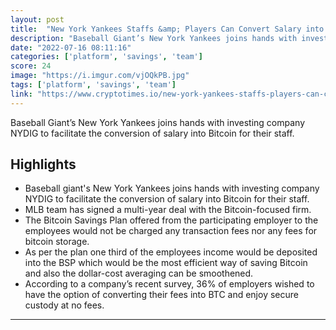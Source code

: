 ```yaml
---
layout: post
title:  "New York Yankees Staffs &amp; Players Can Convert Salary into Bitcoin"
description: "Baseball Giant’s New York Yankees joins hands with investing company NYDIG to facilitate the conversion of salary into Bitcoin for their staff."
date: "2022-07-16 08:11:16"
categories: ['platform', 'savings', 'team']
score: 24
image: "https://i.imgur.com/vjOQkPB.jpg"
tags: ['platform', 'savings', 'team']
link: "https://www.cryptotimes.io/new-york-yankees-staffs-players-can-convert-salary-into-bitcoin/"
---
```


Baseball Giant’s New York Yankees joins hands with investing company NYDIG to facilitate the conversion of salary into Bitcoin for their staff.

## Highlights

- Baseball giant's New York Yankees joins hands with investing company NYDIG to facilitate the conversion of salary into Bitcoin for their staff.
- MLB team has signed a multi-year deal with the Bitcoin-focused firm.
- The Bitcoin Savings Plan offered from the participating employer to the employees would not be charged any transaction fees nor any fees for bitcoin storage.
- As per the plan one third of the employees income would be deposited into the BSP which would be the most efficient way of saving Bitcoin and also the dollar-cost averaging can be smoothened.
- According to a company’s recent survey, 36% of employers wished to have the option of converting their fees into BTC and enjoy secure custody at no fees.

---
